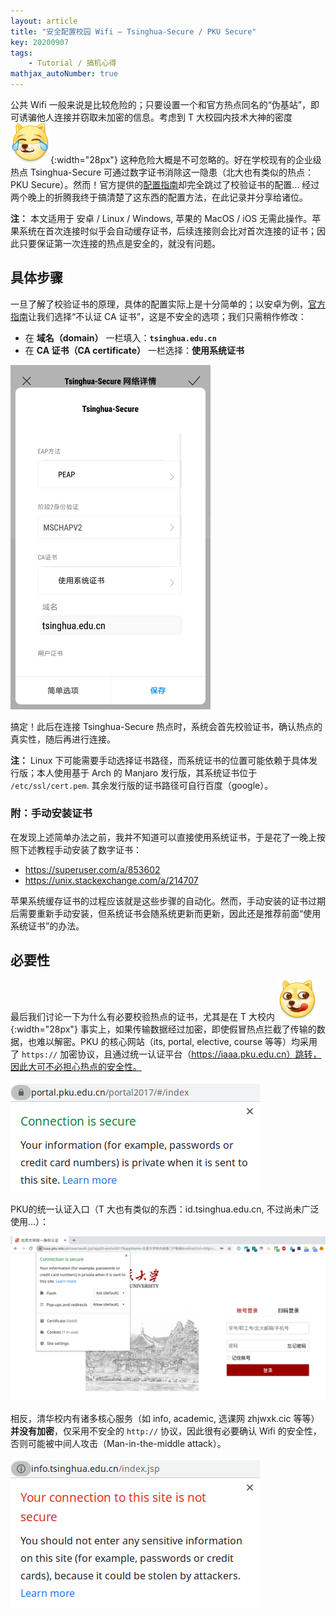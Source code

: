 ```yaml
---
layout: article
title: "安全配置校园 Wifi — Tsinghua-Secure / PKU Secure"
key: 20200907
tags:
    - Tutorial / 搞机心得
mathjax_autoNumber: true
---
```


<!-- @import "../_includes/usermod/mathjax.html" -->

公共 Wifi 一般来说是比较危险的；只要设置一个和官方热点同名的“伪基站”，即可诱骗他人连接并窃取未加密的信息。考虑到 T 大校园内技术大神的密度 ![](/assets/coolemoji/weibo_dog10.png){:width="28px"} 这种危险大概是不可忽略的。好在学校现有的企业级热点 Tsinghua-Secure 可通过数字证书消除这一隐患（北大也有类似的热点：PKU Secure）。然而！官方提供的[配置指南](https://its.tsinghua.edu.cn/info/czsc/1893)却完全跳过了校验证书的配置... 经过两个晚上的折腾我终于搞清楚了这东西的配置方法，在此记录并分享给诸位。

**注：** 本文适用于 安卓 / Linux / Windows, 苹果的 MacOS / iOS 无需此操作。苹果系统在首次连接时似乎会自动缓存证书，后续连接则会比对首次连接的证书；因此只要保证第一次连接的热点是安全的，就没有问题。

<!-- more -->

## 具体步骤

一旦了解了校验证书的原理，具体的配置实际上是十分简单的；以安卓为例，[官方指南](https://its.tsinghua.edu.cn/info/czsc/1893)让我们选择“不认证 CA 证书”，这是不安全的选项；我们只需稍作修改：

- 在 **域名（domain）** 一栏填入：**`tsinghua.edu.cn`**
- 在 **CA 证书（CA certificate）** 一栏选择：**使用系统证书**

<img
  src="/assets/figs/tsinghua-secure-setting.png"
  style="width: 320px; max-width: 100%;"
/>

搞定！此后在连接 Tsinghua-Secure 热点时，系统会首先校验证书，确认热点的真实性，随后再进行连接。

**注：** Linux 下可能需要手动选择证书路径，而系统证书的位置可能依赖于具体发行版；本人使用基于 Arch 的 Manjaro 发行版，其系统证书位于 `/etc/ssl/cert.pem`. 其余发行版的证书路径可自行百度（google）。

### 附：手动安装证书

在发现上述简单办法之前，我并不知道可以直接使用系统证书，于是花了一晚上按照下述教程手动安装了数字证书：

- https://superuser.com/a/853602
- https://unix.stackexchange.com/a/214707

苹果系统缓存证书的过程应该就是这些步骤的自动化。然而，手动安装的证书过期后需要重新手动安装，但系统证书会随系统更新而更新，因此还是推荐前面“使用系统证书”的办法。

## 必要性

最后我们讨论一下为什么有必要校验热点的证书，尤其是在 T 大校内 ![](/assets/coolemoji/weibo_dog.png){:width="28px"} 事实上，如果传输数据经过加密，即使假冒热点拦截了传输的数据，也难以解密。PKU 的核心网站（its, portal, elective, course 等等）均采用了 `https://` 加密协议，且通过统一认证平台（https://iaaa.pku.edu.cn）跳转，因此大可不必担心热点的安全性。

<img
  src="/assets/figs/pku-portal-https.png"
  style="max-width: 100%;"
/>

PKU的统一认证入口（T 大也有类似的东西：id.tsinghua.edu.cn, 不过尚未广泛使用...）：

<img
  src="/assets/figs/pku-iaaa.png"
  style="max-width: 100%;"
/>

相反，清华校内有诸多核心服务（如 info, academic, 选课网 zhjwxk.cic 等等）**并没有加密**，仅采用不安全的 `http://` 协议，因此很有必要确认 Wifi 的安全性，否则可能被中间人攻击（Man-in-the-middle attack）。

<img
  src="/assets/figs/tsinghua-info-http.png"
  style="max-width: 100%;"
/>
